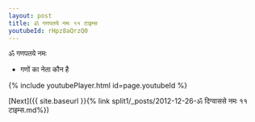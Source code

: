 ```yaml
---
layout: post
title: ॐ गणपतये नमः ११ टाइम्स
youtubeId: rHpz8aQrzQ0
---
```

 
 
 ॐ गणपतये नमः  
 
 -  गणों का नेता कौन है 
 
  
 
  
 
 
 
 
 
 


{% include youtubePlayer.html id=page.youtubeId %}
 
[Next]({{ site.baseurl }}{% link  split1/_posts/2012-12-26-ॐ दिग्वाससे नमः ११ टाइम्स.md%})
 
